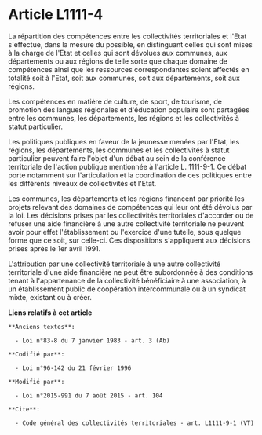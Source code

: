 # Article L1111-4

La répartition des compétences entre les collectivités territoriales et l'Etat s'effectue, dans la mesure du possible, en
distinguant celles qui sont mises à la charge de l'Etat et celles qui sont dévolues aux communes, aux départements ou aux
régions de telle sorte que chaque domaine de compétences ainsi que les ressources correspondantes soient affectés en totalité
soit à l'Etat, soit aux communes, soit aux départements, soit aux régions. 

Les compétences en matière de culture, de sport, de tourisme, de promotion des langues régionales et d'éducation populaire
sont partagées entre les communes, les départements, les régions et les collectivités à statut particulier. 

Les politiques publiques en faveur de la jeunesse menées par l'Etat, les régions, les départements, les communes et les
collectivités à statut particulier peuvent faire l'objet d'un débat au sein de la conférence territoriale de l'action
publique mentionnée à l'article L. 1111-9-1. Ce débat porte notamment sur l'articulation et la coordination de ces politiques
entre les différents niveaux de collectivités et l'Etat. 

Les communes, les départements et les régions financent par priorité les projets relevant des domaines de compétences qui
leur ont été dévolus par la loi. Les décisions prises par les collectivités territoriales d'accorder ou de refuser une aide
financière à une autre collectivité territoriale ne peuvent avoir pour effet l'établissement ou l'exercice d'une tutelle,
sous quelque forme que ce soit, sur celle-ci. Ces dispositions s'appliquent aux décisions prises après le 1er avril 1991. 

L'attribution par une collectivité territoriale à une autre collectivité territoriale d'une aide financière ne peut être
subordonnée à des conditions tenant à l'appartenance de la collectivité bénéficiaire à une association, à un établissement
public de coopération intercommunale ou à un syndicat mixte, existant ou à créer.

**Liens relatifs à cet article**

	**Anciens textes**:

	  - Loi n°83-8 du 7 janvier 1983 - art. 3 (Ab)

	**Codifié par**:

	  - Loi n°96-142 du 21 février 1996

	**Modifié par**:

	  - Loi n°2015-991 du 7 août 2015 - art. 104

	**Cite**:

	  - Code général des collectivités territoriales - art. L1111-9-1 (VT)
